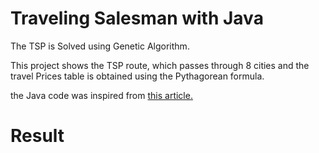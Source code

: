 # Traveling Salesman with Java

The TSP is Solved using Genetic Algorithm.

This project shows the TSP route, which passes through 8 cities and the travel Prices table is obtained using the Pythagorean formula.

the Java code was inspired from [this article.](https://stackabuse.com/traveling-salesman-problem-with-genetic-algorithms-in-java/)

# Result

